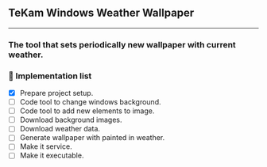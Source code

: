 ## TeKam Windows Weather Wallpaper
------

### The tool that sets periodically new wallpaper with current weather.

### :memo: Implementation list

- [x] Prepare project setup.
- [ ] Code tool to change windows background.
- [ ] Code tool to add new elements to image.
- [ ] Download background images.
- [ ] Download weather data.
- [ ] Generate wallpaper with painted in weather.
- [ ] Make it service.
- [ ] Make it executable.